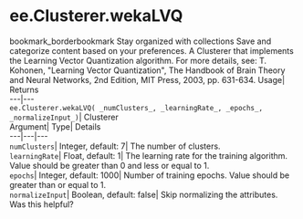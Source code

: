  
#  ee.Clusterer.wekaLVQ
bookmark_borderbookmark Stay organized with collections  Save and categorize content based on your preferences.
A Clusterer that implements the Learning Vector Quantization algorithm. For more details, see: 
T. Kohonen, "Learning Vector Quantization", The Handbook of Brain Theory and Neural Networks, 2nd Edition, MIT Press, 2003, pp. 631-634.
Usage| Returns  
---|---  
`ee.Clusterer.wekaLVQ( _numClusters_, _learningRate_, _epochs_, _normalizeInput_)`| Clusterer  
Argument| Type| Details  
---|---|---  
`numClusters`| Integer, default: 7| The number of clusters.  
`learningRate`| Float, default: 1| The learning rate for the training algorithm. Value should be greater than 0 and less or equal to 1.  
`epochs`| Integer, default: 1000| Number of training epochs. Value should be greater than or equal to 1.  
`normalizeInput`| Boolean, default: false| Skip normalizing the attributes.  
Was this helpful?
